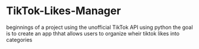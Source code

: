 # TikTok-Likes-Manager

beginnings of a project using the unofficial TikTok API using python
the goal is to create an app thhat allows users to organize wheir tiktok likes into categories
